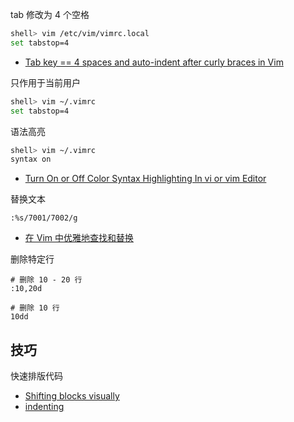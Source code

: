 tab 修改为 4 个空格

```sh
shell> vim /etc/vim/vimrc.local
set tabstop=4
```

- [Tab key == 4 spaces and auto-indent after curly braces in Vim](https://stackoverflow.com/questions/234564/tab-key-4-spaces-and-auto-indent-after-curly-braces-in-vim)

只作用于当前用户

```sh
shell> vim ~/.vimrc
set tabstop=4
```

语法高亮

```sh
shell> vim ~/.vimrc
syntax on
```

- [Turn On or Off Color Syntax Highlighting In vi or vim Editor](https://www.cyberciti.biz/faq/turn-on-or-off-color-syntax-highlighting-in-vi-or-vim/)

替换文本

```vim
:%s/7001/7002/g
```

- [在 Vim 中优雅地查找和替换](https://harttle.land/2016/08/08/vim-search-in-file.html)

删除特定行

```
# 删除 10 - 20 行
:10,20d

# 删除 10 行
10dd 
```

## 技巧

快速排版代码

- [Shifting blocks visually](https://vim.fandom.com/wiki/Shifting_blocks_visually)
- [indenting](https://www.cs.oberlin.edu/~kuperman/help/vim/indenting.html)
